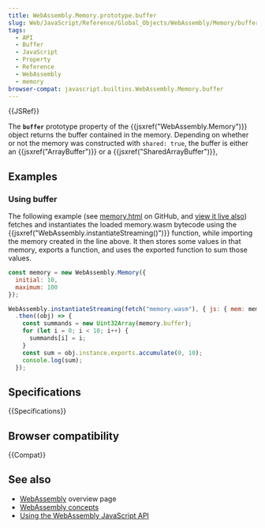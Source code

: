 ```yaml
---
title: WebAssembly.Memory.prototype.buffer
slug: Web/JavaScript/Reference/Global_Objects/WebAssembly/Memory/buffer
tags:
  - API
  - Buffer
  - JavaScript
  - Property
  - Reference
  - WebAssembly
  - memory
browser-compat: javascript.builtins.WebAssembly.Memory.buffer
---
```

{{JSRef}}

The **`buffer`** prototype property of the {{jsxref("WebAssembly.Memory")}} object returns the buffer contained in the memory. Depending on whether or not the memory was constructed with `shared: true`, the buffer is either an {{jsxref("ArrayBuffer")}} or a {{jsxref("SharedArrayBuffer")}}, 

## Examples

### Using buffer

The following example (see [memory.html](https://github.com/mdn/webassembly-examples/blob/master/js-api-examples/memory.html) on GitHub, and [view it live also](https://mdn.github.io/webassembly-examples/js-api-examples/memory.html)) fetches and instantiates the loaded memory.wasm bytecode using the {{jsxref("WebAssembly.instantiateStreaming()")}} function, while importing the memory created in the line above. It then stores some values in that memory, exports a function, and uses the exported function to sum those values.

```js
const memory = new WebAssembly.Memory({
  initial: 10,
  maximum: 100
});

WebAssembly.instantiateStreaming(fetch("memory.wasm"), { js: { mem: memory } })
  .then((obj) => {
    const summands = new Uint32Array(memory.buffer);
    for (let i = 0; i < 10; i++) {
      summands[i] = i;
    }
    const sum = obj.instance.exports.accumulate(0, 10);
    console.log(sum);
  });

```

## Specifications

{{Specifications}}

## Browser compatibility

{{Compat}}

## See also

- [WebAssembly](/en-US/docs/WebAssembly) overview page
- [WebAssembly concepts](/en-US/docs/WebAssembly/Concepts)
- [Using the WebAssembly JavaScript API](/en-US/docs/WebAssembly/Using_the_JavaScript_API)
